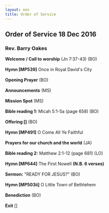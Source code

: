 ```yaml
---
layout: oos
title: Order of Service
---
```


## Order of Service 18 Dec 2016


### Rev. Barry Oakes

**Welcome / Call to worship** (Jn 7:37-43) (BO)
<br>
<br>
**Hymn [MP539]** Once in Royal David's City
<br>
<br>
**Opening Prayer** (BO)
<br>
<br>
**Announcements** (MS)
<br>
<br>
**Mission Spot** (MS)
<br>
<br>
**Bible reading 1:** Micah 5:1-5a (page 658)  (BO)
<br>
<br>
**Offering []** (BO)
<br>
<br>
**Hymn [MP491]** O Come All Ye Faithful
<br>
<br>
**Prayers for our church and the world** (JA)
<br>
<br>
**Bible reading 2:** Matthew 2:1-12 (page 681)  (LO)
<br>
<br>
**Hymn [MP644]** The First Nowell  **(N.B. 6 verses)**
<br>
<br>
**Sermon:** "READY FOR JESUS?"  (BO) 
<br>
<br>
**Hymn [MP503ii]** O Little Town of Bethlehem
<br>
<br>
**Benediction** (BO)
<br>
<br>
**Exit** []



